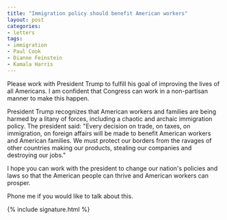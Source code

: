 ```yaml
---
title: "Immigration policy should benefit American workers"
layout: post
categories:
- letters
tags:
- immigration
- Paul Cook
- Dianne Feinstein
- Kamala Harris
---
```


Please work with President Trump to fulfill his goal of improving the lives of all Americans. I am confident that Congress can work in a non-partisan manner to make this happen.

President Trump recognizes that American workers and families are being harmed by a litany of forces, including a chaotic and archaic immigration policy. The president said: "Every decision on trade, on taxes, on immigration, on foreign affairs will be made to benefit American workers and American families. We must protect our borders from the ravages of other countries making our products, stealing our companies and destroying our jobs."

I hope you can work with the president to change our nation's policies and laws so that the American people can thrive and American workers can prosper.

Phone me if you would like to talk about this.

{% include signature.html %}
